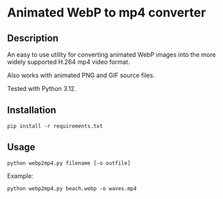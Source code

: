 # Animated WebP to mp4 converter

## Description

An easy to use utility for converting animated WebP images into the more widely supported H.264 mp4 video format.

Also works with animated PNG and GIF source files.

Tested with Python 3.12.

## Installation

`pip install -r requirements.txt`

## Usage

`python webp2mp4.py filename [-o outfile]`

Example:

`python webp2mp4.py beach.webp -o waves.mp4`
